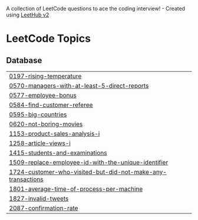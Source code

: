 A collection of LeetCode questions to ace the coding interview! - Created using [LeetHub v2](https://github.com/arunbhardwaj/LeetHub-2.0)
<!---LeetCode Topics Start-->
# LeetCode Topics
## Database
|  |
| ------- |
| [0197-rising-temperature](https://github.com/muthukiaowen/LeetCode-Solutions/tree/master/0197-rising-temperature) |
| [0570-managers-with-at-least-5-direct-reports](https://github.com/muthukiaowen/LeetCode-Solutions/tree/master/0570-managers-with-at-least-5-direct-reports) |
| [0577-employee-bonus](https://github.com/muthukiaowen/LeetCode-Solutions/tree/master/0577-employee-bonus) |
| [0584-find-customer-referee](https://github.com/muthukiaowen/LeetCode-Solutions/tree/master/0584-find-customer-referee) |
| [0595-big-countries](https://github.com/muthukiaowen/LeetCode-Solutions/tree/master/0595-big-countries) |
| [0620-not-boring-movies](https://github.com/muthukiaowen/LeetCode-Solutions/tree/master/0620-not-boring-movies) |
| [1153-product-sales-analysis-i](https://github.com/muthukiaowen/LeetCode-Solutions/tree/master/1153-product-sales-analysis-i) |
| [1258-article-views-i](https://github.com/muthukiaowen/LeetCode-Solutions/tree/master/1258-article-views-i) |
| [1415-students-and-examinations](https://github.com/muthukiaowen/LeetCode-Solutions/tree/master/1415-students-and-examinations) |
| [1509-replace-employee-id-with-the-unique-identifier](https://github.com/muthukiaowen/LeetCode-Solutions/tree/master/1509-replace-employee-id-with-the-unique-identifier) |
| [1724-customer-who-visited-but-did-not-make-any-transactions](https://github.com/muthukiaowen/LeetCode-Solutions/tree/master/1724-customer-who-visited-but-did-not-make-any-transactions) |
| [1801-average-time-of-process-per-machine](https://github.com/muthukiaowen/LeetCode-Solutions/tree/master/1801-average-time-of-process-per-machine) |
| [1827-invalid-tweets](https://github.com/muthukiaowen/LeetCode-Solutions/tree/master/1827-invalid-tweets) |
| [2087-confirmation-rate](https://github.com/muthukiaowen/LeetCode-Solutions/tree/master/2087-confirmation-rate) |
<!---LeetCode Topics End-->